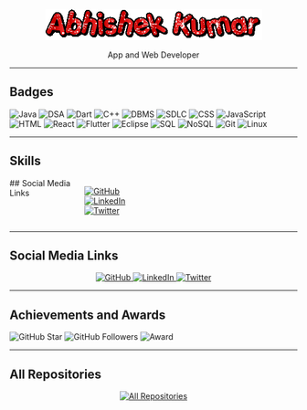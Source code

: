 <div align="center">
  <img src="text.gif" alt="Open In Animation">
  <p>App and Web Developer</p>
</div>

---
## Badges

![Java](https://img.shields.io/badge/Java-007396?style=for-the-badge&logo=java&logoColor=white)
![DSA](https://img.shields.io/badge/DSA-FF4500?style=for-the-badge&color=FF4500)
![Dart](https://img.shields.io/badge/Dart-0175C2?style=for-the-badge&logo=dart&logoColor=white)
![C++](https://img.shields.io/badge/C++-00599C?style=for-the-badge&logo=c%2B%2B&logoColor=white)
![DBMS](https://img.shields.io/badge/DBMS-FF6F61?style=for-the-badge&color=FF6F61)
![SDLC](https://img.shields.io/badge/SDLC-6CBAD9?style=for-the-badge&color=6CBAD9)
![CSS](https://img.shields.io/badge/CSS-1572B6?style=for-the-badge&logo=css3&logoColor=white)
![JavaScript](https://img.shields.io/badge/JavaScript-F7DF1E?style=for-the-badge&logo=javascript&logoColor=black)
![HTML](https://img.shields.io/badge/HTML-E34F26?style=for-the-badge&logo=html5&logoColor=white)
![React](https://img.shields.io/badge/React-61DAFB?style=for-the-badge&logo=react&logoColor=white)
![Flutter](https://img.shields.io/badge/Flutter-02569B?style=for-the-badge&logo=flutter&logoColor=white)
![Eclipse](https://img.shields.io/badge/Eclipse-2C2255?style=for-the-badge&logo=eclipse&logoColor=white)
![SQL](https://img.shields.io/badge/SQL-003B57?style=for-the-badge&logo=postgresql&logoColor=white)
![NoSQL](https://img.shields.io/badge/NoSQL-4DB33D?style=for-the-badge&color=4DB33D)
![Git](https://img.shields.io/badge/Git-F05032?style=for-the-badge&logo=git&logoColor=white)
![Linux](https://img.shields.io/badge/Linux-3333CC?style=for-the-badge&logo=linux&logoColor=white)

---

## Skills

<!-- Create a grid layout for your skills -->
<div style="display: grid; grid-template-columns: repeat(4, 1fr); gap: 20px; justify-items: center;">
## Social Media Links

[![GitHub](https://img.shields.io/badge/GitHub-YourGitHubUsername-blue?style=for-the-badge&logo=github)](https://github.com/ABHISHEKKUMAR89207)
[![LinkedIn](https://img.shields.io/badge/LinkedIn-YourLinkedInProfile-blue?style=for-the-badge&logo=linkedin)](https://www.linkedin.com/in/Abhishek)
[![Twitter](https://img.shields.io/badge/Twitter-YourTwitterHandle-blue?style=for-the-badge&logo=twitter)](https://twitter.com/Abhishek)

</div>

---

## Social Media Links

<!-- Add your social media links with icons -->
<div align="center">
  <a href="https://github.com/ABHISHEKKUMAR89207">
    <img src="github.png" alt="GitHub" width="50" height="50">
  </a>
  <a href="https://www.linkedin.com/in/Abhishek">
    <img src="linkedin.png" alt="LinkedIn" width="50" height="50">
  </a>
  <a href="https://twitter.com/Abhishek">
    <img src="twitter.png" alt="Twitter" width="50" height="50">
  </a>
</div>

---

## Achievements and Awards

<!-- Add your achievements and awards -->
![GitHub Star](https://img.shields.io/github/stars/YourGitHubUsername?style=for-the-badge&color=yellow)
![GitHub Followers](https://img.shields.io/github/followers/YourGitHubUsername?style=for-the-badge&color=blue)
![Award](https://img.shields.io/badge/Award-First%20Place-blue?style=for-the-badge)

---

## All Repositories

<!-- Add a button to link to all your repositories -->
<div align="center">
  <a href="https://github.com/ABHISHEKKUMAR89207?tab=repositories&sort=stargazers">
    <img src="repo.png" alt="All Repositories" width="150" height="50">
  </a>
</div>
